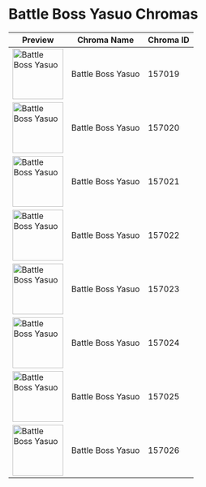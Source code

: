 # Battle Boss Yasuo Chromas

| Preview | Chroma Name | Chroma ID |
|---|---|---|
| <img src='https://raw.communitydragon.org/latest/plugins/rcp-be-lol-game-data/global/default/v1/champion-chroma-images/157/157019.png' alt='Battle Boss Yasuo' width='100'> | Battle Boss Yasuo | 157019 |
| <img src='https://raw.communitydragon.org/latest/plugins/rcp-be-lol-game-data/global/default/v1/champion-chroma-images/157/157020.png' alt='Battle Boss Yasuo' width='100'> | Battle Boss Yasuo | 157020 |
| <img src='https://raw.communitydragon.org/latest/plugins/rcp-be-lol-game-data/global/default/v1/champion-chroma-images/157/157021.png' alt='Battle Boss Yasuo' width='100'> | Battle Boss Yasuo | 157021 |
| <img src='https://raw.communitydragon.org/latest/plugins/rcp-be-lol-game-data/global/default/v1/champion-chroma-images/157/157022.png' alt='Battle Boss Yasuo' width='100'> | Battle Boss Yasuo | 157022 |
| <img src='https://raw.communitydragon.org/latest/plugins/rcp-be-lol-game-data/global/default/v1/champion-chroma-images/157/157023.png' alt='Battle Boss Yasuo' width='100'> | Battle Boss Yasuo | 157023 |
| <img src='https://raw.communitydragon.org/latest/plugins/rcp-be-lol-game-data/global/default/v1/champion-chroma-images/157/157024.png' alt='Battle Boss Yasuo' width='100'> | Battle Boss Yasuo | 157024 |
| <img src='https://raw.communitydragon.org/latest/plugins/rcp-be-lol-game-data/global/default/v1/champion-chroma-images/157/157025.png' alt='Battle Boss Yasuo' width='100'> | Battle Boss Yasuo | 157025 |
| <img src='https://raw.communitydragon.org/latest/plugins/rcp-be-lol-game-data/global/default/v1/champion-chroma-images/157/157026.png' alt='Battle Boss Yasuo' width='100'> | Battle Boss Yasuo | 157026 |
